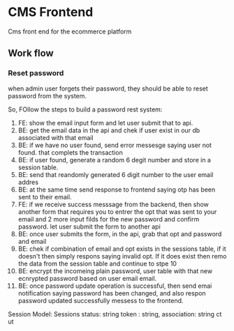 # CMS Frontend

Cms front end for the ecommerce platform

## Work flow

### Reset password

when admin user forgets their password, they should be able to reset password from the system.

So, FOllow the steps to build a password rest system:

1. FE: show the email input form and let user submit that to api.
2. BE: get the email data in the api and chek if user exist in our db associated with that email
3. BE: if we have no user found, send error messesge saying user not found. that complets the transaction
4. BE: if user found, generate a random 6 degit number and store in a session table.
5. BE: send that reandomly generated 6 digit number to the user email addres
6. BE: at the same time send response to frontend saying otp has been sent to their email.
7. FE: if we receive success messsage from the backend, then show another form that requires you to entrer the opt that was sent to your email and 2 more input filds for the new password and confirm password. let user submit the form to another api
8. BE: once user submits the form, in the api, grab that opt and password and email
9. BE: chek if combination of email and opt exists in the sessions table, if it doesn't then simply respons saying invalid opt. If it does exist then remo the data from the session table and continue to stpe 10
10. BE: encrypt the incomeing plain password, user table with that new ecnrypted password based on user email email.
11. BE: once password update operation is successful, then send emai notification saying password has been changed, and also respon password updated successfully messess to the frontend.

Session Model: Sessions
status: string
token : string,
association: string
ct
ut
